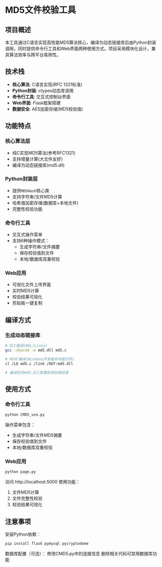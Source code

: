 # MD5文件校验工具

## 项目概述
本工具通过C语言实现高性能MD5算法核心，编译为动态链接库后由Python封装调用，同时提供命令行工具和Web界面两种使用方式。项目采用模块化设计，兼具算法效率与跨平台易用性。

## 技术栈
- **核心算法**: C语言实现(RFC 1321标准)
- **Python封装**: ctypes动态库调用
- **命令行工具**: 交互式控制台界面
- **Web界面**: Flask框架搭建
- **数据安全**: AES加密存储(MD5校验值)

## 功能特点
### 核心算法层
- 纯C实现MD5算法(参考RFC1321)
- 支持增量计算(大文件友好)
- 编译为动态链接库(md5.dll)

### Python封装层
- 提供`MD5Hash`核心类
- 支持字符串/文件MD5计算
- 哈希值加密存储(数据库+本地文件)
- 完整性校验功能

### 命令行工具
- 交互式操作菜单
- 支持6种操作模式：
  - 生成字符串/文件摘要
  - 保存校验值到文件
  - 本地/数据库双重校验

### Web应用
- 可视化文件上传界面
- 实时MD5计算
- 校验结果可视化
- 剪贴板一键复制

## 编译方式
### 生成动态链接库
```bash
# GCC编译(WSL/Linux)
gcc -shared -o md5.dll md5.c

# MSVC编译(Windows开发者命令提示符)
cl /LD md5.c /link /OUT:md5.dll

# 编译后将md5.dll放置到项目根目录
```
## 使用方式
### 命令行工具
```bash
python CMD5_use.py
```
操作菜单包含：

+ 生成字符串/文件MD5摘要
+ 保存校验值到文件
+ 本地/数据库双重校验
### Web应用
```bash
python page.py
```
访问 http://localhost:5000 使用功能：

1. 文件MD5计算
2. 文件完整性校验
3. 校验结果可视化

## 注意事项
安装Python依赖：
```bash
pip install flask pymysql pycryptodome
```
数据库配置（可选）：
修改CMD5.py中的连接信息
删除相关代码可禁用数据库功能
